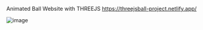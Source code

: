 Animated Ball Website with THREEJS 
https://threejsball-project.netlify.app/


![image](https://github.com/AtaGuneser/threejs-ball-project/assets/109044557/dad07ef5-541a-4338-9077-fd356167ac30)
